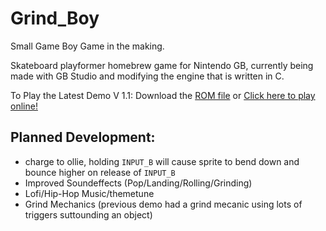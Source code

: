 # Grind_Boy
Small Game Boy Game in the making.

Skateboard playformer homebrew game for Nintendo GB, currently being made with GB Studio and modifying the engine that is written in C.

To Play the Latest Demo V 1.1:
Download the [ROM file](https://github.com/Shellywell123/Grind_Boy/blob/GB-Studio-3.1/build/rom/game.gb) or [Click here to play online!](https://shellywell123.github.io/Grind_Boy/build/web/index.html)

## Planned Development:
 - charge to ollie, holding `INPUT_B` will cause sprite to bend down and bounce higher on release of `INPUT_B`
 - Improved Soundeffects (Pop/Landing/Rolling/Grinding)
 - Lofi/Hip-Hop Music/themetune
 - Grind Mechanics (previous demo had a grind mecanic using lots of triggers suttounding an object)
